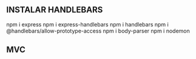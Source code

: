 
## INSTALAR HANDLEBARS
npm i express
npm i express-handlebars
npm i handlebars
npm i @handlebars/allow-prototype-access
npm i body-parser
npm i nodemon
## MVC
